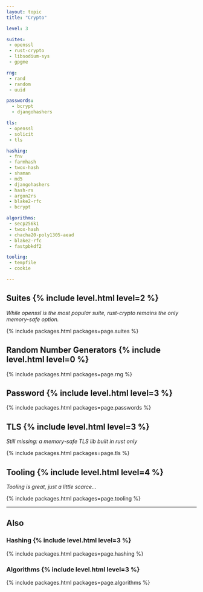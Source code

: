 ```yaml
---
layout: topic
title: "Crypto"

level: 3

suites:
 - openssl
 - rust-crypto
 - libsodium-sys
 - gpgme

rng:
 - rand
 - random
 - uuid

passwords:
  - bcrypt
  - djangohashers

tls:
 - openssl
 - solicit
 - tls

hashing:
 - fnv
 - farmhash
 - twox-hash
 - shaman
 - md5
 - djangohashers
 - hash-rs
 - argon2rs
 - blake2-rfc
 - bcrypt

algorithms:
 - secp256k1
 - twox-hash
 - chacha20-poly1305-aead
 - blake2-rfc
 - fastpbkdf2

tooling:
 - tempfile
 - cookie

---
```



<h2>Suites  {% include level.html level=2 %}</h2>

<p><em>While openssl is the most popular suite, rust-crypto remains the only memory-safe option.</em></p>

{% include packages.html packages=page.suites %}


<h2>Random Number Generators  {% include level.html level=0 %}</h2>

{% include packages.html packages=page.rng %}


<h2>Password  {% include level.html level=3 %}</h2>

{% include packages.html packages=page.passwords %}


<h2>TLS  {% include level.html level=3 %}</h2>

<p><em>Still missing: a memory-safe TLS lib built in rust only</em></p>

{% include packages.html packages=page.tls %}



<h2>Tooling  {% include level.html level=4 %}</h2>

<p><em>Tooling is great, just a little scarce...</em></p>

{% include packages.html packages=page.tooling %}


---

<h2>Also</h2>


<h3>Hashing  {% include level.html level=3 %}</h3>

{% include packages.html packages=page.hashing %}


<h3>Algorithms  {% include level.html level=3 %}</h3>

{% include packages.html packages=page.algorithms %}
